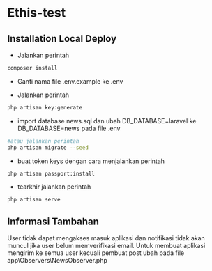 # Ethis-test

## Installation Local Deploy

- Jalankan perintah 
```bash
composer install
```
- Ganti nama file .env.example ke .env

- Jalankan perintah 
```bash 
php artisan key:generate
```
- import database news.sql dan ubah DB_DATABASE=laravel ke DB_DATABASE=news pada file .env
```bash 
#atau jalankan perintah 
php artisan migrate --seed
```
- buat token keys dengan cara menjalankan perintah
```bash
php artisan passport:install
```
- tearkhir jalankan perintah 
```bash 
php artisan serve
```
## Informasi Tambahan
User tidak dapat mengakses masuk aplikasi dan notifikasi tidak akan muncul jika user belum memverifikasi email. Untuk membuat aplikasi mengirim ke semua user kecuali pembuat post ubah pada file app\Observers\NewsObserver.php
